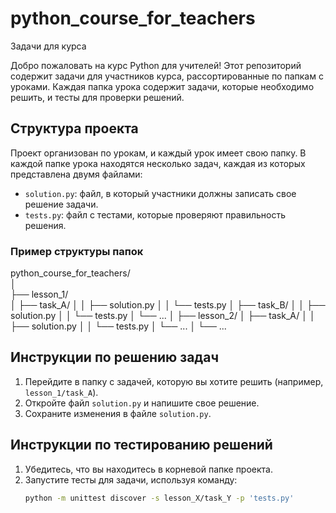 # python_course_for_teachers
Задачи для курса


Добро пожаловать на курс Python для учителей! Этот репозиторий содержит задачи для участников курса, рассортированные по папкам с уроками. Каждая папка урока содержит задачи, которые необходимо решить, и тесты для проверки решений.

## Структура проекта

Проект организован по урокам, и каждый урок имеет свою папку. В каждой папке урока находятся несколько задач, каждая из которых представлена двумя файлами:

- `solution.py`: файл, в который участники должны записать свое решение задачи.
- `tests.py`: файл с тестами, которые проверяют правильность решения.

### Пример структуры папок
python_course_for_teachers/<br> │<br> ├── lesson_1/<br> │ ├── task_A/ │ │ ├── solution.py │ │ └── tests.py │ ├── task_B/ │ │ ├── solution.py │ │ └── tests.py │ └── ... │ ├── lesson_2/ │ ├── task_A/ │ │ ├── solution.py │ │ └── tests.py │ └── ... │ └── ...


## Инструкции по решению задач

1. Перейдите в папку с задачей, которую вы хотите решить (например, `lesson_1/task_A`).
2. Откройте файл `solution.py` и напишите свое решение.
3. Сохраните изменения в файле `solution.py`.

## Инструкции по тестированию решений

1. Убедитесь, что вы находитесь в корневой папке проекта.
2. Запустите тесты для задачи, используя команду:
   ```bash
   python -m unittest discover -s lesson_X/task_Y -p 'tests.py'
